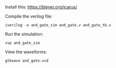 Install this: https://bleyer.org/icarus/

Compile the verilog file:

``` 
iverilog -o and_gate_sim and_gate.v and_gate_tb.v
```

Run the simulation:

```
vvp and_gate_sim
```

View the waveforms:

```
gtkwave and_gate.vcd
```